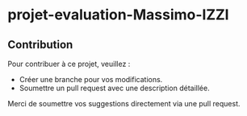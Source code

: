 # projet-evaluation-Massimo-IZZI
## Contribution
Pour contribuer à ce projet, veuillez :
- Créer une branche pour vos modifications.
- Soumettre un pull request avec une description détaillée.

Merci de soumettre vos suggestions directement via une pull request.
